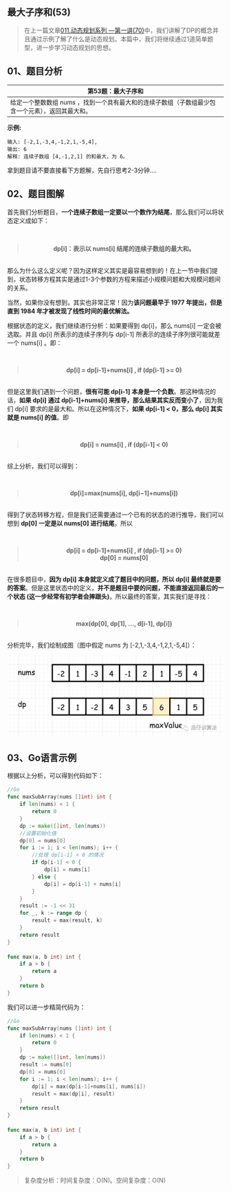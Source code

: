  
##  最大子序和(53)
 

> 在上一篇文章[011.动态规划系列 —第一讲(70)](c1/011.md)中，我们讲解了DP的概念并且通过示例了解了什么是动态规划。本篇中，我们将继续通过1道简单题型，进一步学习动态规划的思想。
## 01、题目分析

| 第53题：最大子序和                                           |
| ------------------------------------------------------------ |
| 给定一个整数数组 nums ，找到一个具有最大和的连续子数组（子数组最少包含一个元素），返回其最大和。 |

**示例:**

```
输入: [-2,1,-3,4,-1,2,1,-5,4],
输出: 6
解释: 连续子数组 [4,-1,2,1] 的和最大，为 6。
```
拿到题目请不要直接看下方题解，先自行思考2-3分钟....

## 02、题目图解

首先我们分析题目，**一个连续子数组一定要以一个数作为结尾**，那么我们可以将状态定义成如下：

<br/>

><center><b> dp[i]：表示以 nums[i] 结尾的连续子数组的最大和。 </b></center>

<br/>那么为什么这么定义呢？因为这样定义其实是最容易想到的！在上一节中我们提到，状态转移方程其实是通过1-3个参数的方程来描述小规模问题和大规模问题间的关系。

当然，如果你没有想到，其实也非常正常！因为**该问题最早于 1977 年提出，但是直到 1984 年才被发现了线性时间的最优解法。**

根据状态的定义，我们继续进行分析：如果要得到 dp[i]，那么 nums[i] 一定会被选取。并且 dp[i] 所表示的连续子序列与 dp[i-1] 所表示的连续子序列很可能就差一个 nums[i] 。即：

<br/>

> <center><b> dp[i] = dp[i-1]+nums[i] , if (dp[i-1] >= 0) </b></center>

<br/>但是这里我们遇到一个问题，**很有可能 dp[i-1] 本身是一个负数**。那这种情况的话，**如果 dp[i] 通过 dp[i-1]+nums[i] 来推导，那么结果其实反而变小了**，因为我们 dp[i] 要求的是最大和。所以在这种情况下，**如果 dp[i-1] < 0，那么 dp[i] 其实就是 nums[i] 的值**。即 

<br/>

> <center><b> dp[i] = nums[i] , if (dp[i-1] < 0) </b></center>

<br/>综上分析，我们可以得到：

<br/>

> <center><b> dp[i]=max(nums[i], dp[i−1]+nums[i]) </b></center>

<br/>得到了状态转移方程，但是我们还需要通过一个已有的状态的进行推导，我们可以想到 **dp[0] 一定是以 nums[0] 进行结尾**，所以 

<br/>

> <center><b> dp[i] = dp[i-1]+nums[i] , if (dp[i-1] >= 0) </b></center>
> <center><b> dp[0] = nums[0] </b></center>

<br/>在很多题目中，**因为 dp[i] 本身就定义成了题目中的问题，所以 dp[i] 最终就是要的答案**。但是这里状态中的定义，**并不是题目中要的问题，不能直接返回最后的一个状态 (这一步经常有初学者会摔跟头)**。所以最终的答案，其实我们是寻找：

<br/>

> <center><b> max(dp[0], dp[1], ..., d[i-1], dp[i]) </b></center>

<br/>分析完毕，我们绘制成图（图中假定 nums 为  [-2,1,-3,4,-1,2,1,-5,4]）：

<img src="202/1.jpg" alt="PNG" style="zoom:67%;" />

## 03、Go语言示例

 根据以上分析，可以得到代码如下：

```go
//Go
func maxSubArray(nums []int) int {
	if len(nums) < 1 {
		return 0
	}
	dp := make([]int, len(nums))
    //设置初始化值 
	dp[0] = nums[0]
	for i := 1; i < len(nums); i++ {
        //处理 dp[i-1] < 0 的情况
		if dp[i-1] < 0 {
			dp[i] = nums[i]
		} else {
			dp[i] = dp[i-1] + nums[i]
		}
	}
	result := -1 << 31
	for _, k := range dp {
		result = max(result, k)
	}
	return result
}

func max(a, b int) int {
	if a > b {
		return a
	}
	return b
}
```

我们可以进一步精简代码为：

```go
//Go
func maxSubArray(nums []int) int {
	if len(nums) < 1 {
		return 0
	}
    dp := make([]int, len(nums))
	result := nums[0]
    dp[0] = nums[0]
	for i := 1; i < len(nums); i++ {
		dp[i] = max(dp[i-1]+nums[i], nums[i])
		result = max(dp[i], result)
	}
	return result
}

func max(a, b int) int {
	if a > b {
		return a
	}
	return b
}
```

> 复杂度分析：时间复杂度：O(N)。空间复杂度：O(N)